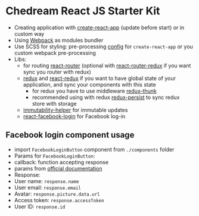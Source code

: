 # Chedream React JS Starter Kit

* Creating application with [create-react-app](https://github.com/facebookincubator/create-react-app) (update before start) or in custom way 
* Using [Webpack](https://github.com/webpack/webpack) as modules bundler
* Use SCSS for styling: pre-processing [config](https://github.com/facebookincubator/create-react-app/blob/master/packages/react-scripts/template/README.md#adding-a-css-preprocessor-sass-less-etc) for `create-react-app` or you custom webpack pre-processing
* Libs:
    * for routing [react-router](https://github.com/ReactTraining/react-router) (optional with [react-router-redux](https://github.com/reactjs/react-router-redux) if you want sync you router with redux)
    * [redux](http://redux.js.org/docs/basics/UsageWithReact.html) and [react-redux](https://github.com/reactjs/react-redux) if you want to have global state of your application, and sync your components with this state
        * for redux you have to use middleware [redux-thunk](https://github.com/gaearon/redux-thunk)
        * recommended using with redux [redux-persist](https://github.com/rt2zz/redux-persist) to sync redux store with storage
    * [immutability-helper](https://github.com/kolodny/immutability-helper) for immutable updates
    * [react-facebook-login](https://github.com/keppelen/react-facebook-login) for Facebook log-in

## Facebook login component usage
 - import `FacebookLoginButton` component from `./components` folder 
 - Params for `FacebookLoginButton`:
  - callback: function accepting response
  - params from [official documentation](https://github.com/keppelen/react-facebook-login#parameters)
 - Response:
  - User name: `response.name`
  - User email: `response.email`
  - Avatar: `response.picture.data.url`
  - Access token: `response.accessToken`
  - User ID: `response.id`
